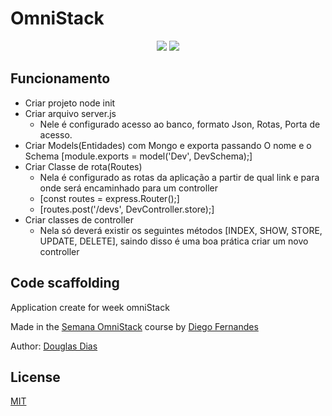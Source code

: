 # OmniStack

<p align="center">
	<img src="https://img.shields.io/badge/Language-JavaScript-orange.svg">
	<img src="https://img.shields.io/badge/Latest%20Update-07/03/2019-brightgreen.svg">
</p>

## Funcionamento

- Criar projeto node init
- Criar arquivo server.js 
	- Nele é configurado acesso ao banco, formato Json, Rotas, Porta de acesso.
- Criar Models(Entidades) com Mongo e exporta passando O nome e o Schema [module.exports = model('Dev', DevSchema);]
- Criar Classe de rota(Routes) 
	- Nela é configurado as rotas da aplicação a partir de qual link e para onde será encaminhado para um controller
	- [const routes = express.Router();]
	- [routes.post('/devs', DevController.store);]
- Criar classes de controller
	- Nela só deverá existir os seguintes métodos [INDEX, SHOW, STORE, UPDATE, DELETE], saindo disso é uma boa prática criar um novo controller

## Code scaffolding

Application create for week omniStack

Made in the [Semana OmniStack](https://www.rocketseat.com.br/) course by [Diego Fernandes](https://github.com/diego3g)

Author: [Douglas Dias](https://github.com/douglasjava)

## License ##

[MIT](LICENSE)